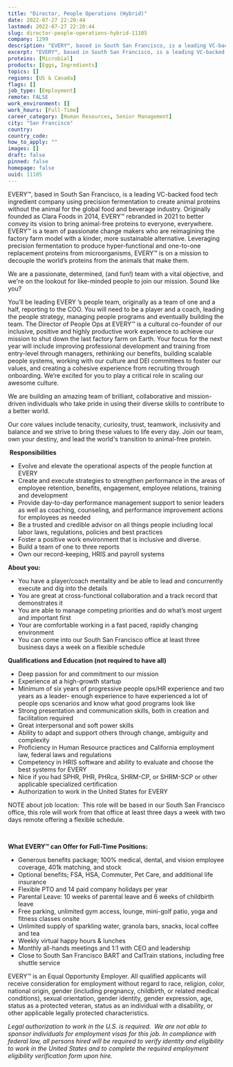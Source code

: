 ```yaml
---
title: "Director, People Operations (Hybrid)"
date: 2022-07-27 22:20:44
lastmod: 2022-07-27 22:20:44
slug: director-people-operations-hybrid-11105
company: 1299
description: "EVERY™, based in South San Francisco, is a leading VC-backed food tech ingredient company using precision fermentation to create animal proteins without the animal for the global food and beverage industry. Originally founded as Clara Foods in 2014, EVERY™ rebranded in 2021 to better convey its vision to bring animal-free proteins to everyone, everywhere. EVERY™ is a team of passionate change makers who are reimagining the factory farm model with a kinder, more sustainable alternative."
excerpt: "EVERY™, based in South San Francisco, is a leading VC-backed food tech ingredient company using precision fermentation to create animal proteins without the animal for the global food and beverage industry. Originally founded as Clara Foods in 2014, EVERY™ rebranded in 2021 to better convey its vision to bring animal-free proteins to everyone, everywhere. EVERY™ is a team of passionate change makers who are reimagining the factory farm model with a kinder, more sustainable alternative."
proteins: [Microbial]
products: [Eggs, Ingredients]
topics: []
regions: [US & Canada]
flags: []
job_type: [Employment]
remote: FALSE
work_environment: []
work_hours: [Full-Time]
career_category: [Human Resources, Senior Management]
city: "San Francisco"
country: 
country_code: 
how_to_apply: ""
images: []
draft: false
pinned: false
homepage: false
uuid: 11105
---
```

<p>EVERY™, based in South San Francisco, is a leading VC-backed food tech ingredient company using precision fermentation to create animal proteins without the animal for the global food and beverage industry. Originally founded as Clara Foods in 2014, EVERY™ rebranded in 2021 to better convey its vision to bring animal-free proteins to everyone, everywhere. EVERY™ is a team of passionate change makers who are reimagining the factory farm model with a kinder, more sustainable alternative. Leveraging precision fermentation to produce hyper-functional and one-to-one replacement proteins from microorganisms, EVERY™ is on a mission to decouple the world’s proteins from the animals that make them.</p>
<p>We are a passionate, determined, (and fun!) team with a vital objective, and we're on the lookout for like-minded people to join our mission. Sound like you?</p>
<p>You’ll be leading EVERY ’s people team, originally as a team of one and a half, reporting to the COO. You will need to be a player and a coach, leading the people strategy, managing people programs and eventually building the team. The Director of People Ops at EVERY™ is a cultural co-founder of our inclusive, positive and highly productive work experience to achieve our mission to shut down the last factory farm on Earth. Your focus for the next year will include improving professional development and training from entry-level through managers, rethinking our benefits, building scalable people systems, working with our culture and DEI committees to foster our values, and creating a cohesive experience from recruiting through onboarding. We’re excited for you to play a critical role in scaling our awesome culture. </p>
<p>We are building an amazing team of brilliant, collaborative and mission-driven individuals who take pride in using their diverse skills to contribute to a better world.</p>
<p>Our core values include tenacity, curiosity, trust, teamwork, inclusivity and balance and we strive to bring these values to life every day. Join our team, own your destiny, and lead the world's transition to animal-free protein.</p>
<p> <strong>Responsibilities</strong></p>
<ul>
<li>Evolve and elevate the operational aspects of the people function at EVERY  </li>
<li>Create and execute strategies to strengthen performance in the areas of employee retention, benefits, engagement, employee relations, training and development</li>
<li>Provide day-to-day performance management support to senior leaders as well as coaching, counseling, and performance improvement actions for employees as needed</li>
<li>Be a trusted and credible advisor on all things people including local labor laws, regulations, policies and best practices  </li>
<li>Foster a positive work environment that is inclusive and diverse. </li>
<li>Build a team of one to three reports </li>
<li>Own our record-keeping, HRIS and payroll systems</li>
</ul>
<p><strong>About you:</strong></p>
<ul>
<li>You have a player/coach mentality and be able to lead and concurrently execute and dig into the details</li>
<li>You are great at cross-functional collaboration and a track record that demonstrates it </li>
<li>You are able to manage competing priorities and do what’s most urgent and important first</li>
<li>Your are comfortable working in a fast paced, rapidly changing environment </li>
<li>You can come into our South San Francisco office at least three business days a week on a flexible schedule </li>
</ul>
<p><strong>Qualifications and Education (not required to have all) </strong></p>
<ul>
<li>Deep passion for and commitment to our mission</li>
<li>Experience at a high-growth startup</li>
<li>Minimum of six years of progressive people ops/HR experience and two years as a leader- enough experience to have experienced a lot of people ops scenarios and know what good programs look like </li>
<li>Strong presentation and communication skills, both in creation and facilitation required</li>
<li>Great interpersonal and soft power skills </li>
<li>Ability to adapt and support others through change, ambiguity and complexity</li>
<li>Proficiency in Human Resource practices and California employment law, federal laws and regulations</li>
<li>Competency in HRIS software and ability to evaluate and choose the best systems for EVERY</li>
<li>Nice if you had SPHR, PHR, PHRca, SHRM-CP, or SHRM-SCP or other applicable specialized certification</li>
<li>Authorization to work in the United States for EVERY</li>
</ul>
<p>NOTE about job location:  This role will be based in our South San Francisco office, this role will work from that office at least three days a week with two days remote offering a flexible schedule.</p>
<p> </p>
<p><strong>What EVERY™ can Offer for Full-Time Positions:</strong></p>
<ul>
<li>Generous benefits package; 100% medical, dental, and vision employee coverage, 401k matching, and stock</li>
<li>Optional benefits; FSA, HSA, Commuter, Pet Care, and additional life insurance</li>
<li>Flexible PTO and 14 paid company holidays per year</li>
<li>Parental Leave: 10 weeks of parental leave and 6 weeks of childbirth leave</li>
<li>Free parking, unlimited gym access, lounge, mini-golf patio, yoga and fitness classes onsite</li>
<li>Unlimited supply of sparkling water, granola bars, snacks, local coffee and tea</li>
<li>Weekly virtual happy hours & lunches</li>
<li>Monthly all-hands meetings and 1:1 with CEO and leadership</li>
<li>Close to South San Francisco BART and CalTrain stations, including free shuttle service</li>
</ul>
<p>EVERY™ is an Equal Opportunity Employer. All qualified applicants will receive consideration for employment without regard to race, religion, color, national origin, gender (including pregnancy, childbirth, or related medical conditions), sexual orientation, gender identity, gender expression, age, status as a protected veteran, status as an individual with a disability, or other applicable legally protected characteristics.</p>
<p><em>Legal authorization to work in the U.S. is required.  We are not able to sponsor individuals for employment visas for this job. </em><em>In compliance with federal law, all persons hired will be required to verify identity and eligibility to work in the United States and to complete the required employment eligibility verification form upon hire.</em></p>
